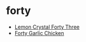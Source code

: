 # forty

 * [Lemon Crystal Forty Three](../index/l/lemon-crystal-forty-three-200715.json)
 * [Forty Garlic Chicken](../index/f/forty-garlic-chicken.json)
